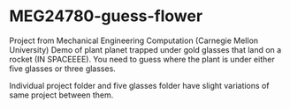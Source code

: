 # MEG24780-guess-flower
Project from Mechanical Engineering Computation (Carnegie Mellon University)
Demo of plant planet trapped under gold glasses that land on a rocket (IN SPACEEEE). You need to guess where the plant is under either five glasses or three glasses.

Individual project folder and five glasses folder have slight variations of same project between them.

